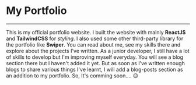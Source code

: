 # My Portfolio
---
This is my official portfolio website.
I built the website with mainly **ReactJS** and **TailwindCSS** for _styling_.
I also used some other third-party library for the portfolio like **Swiper**.
You can read about me, see my skills there and explore about the projects I've written.
As a junior developer, I still have a lot of skills to develop but I'm improving myself everyday.
You will see a blog section there but I haven't added it yet. But as soon as I've written enough blogs to share
various things I've learnt, I will add a blog-posts section as an addition to my portfolio.
So, It's comming soon.... :wink:
